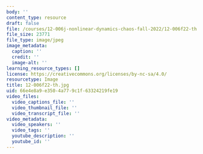 ```yaml
---
body: ''
content_type: resource
draft: false
file: /courses/12-006j-nonlinear-dynamics-chaos-fall-2022/12-006f22-th.jpg
file_size: 23771
file_type: image/jpeg
image_metadata:
  caption: ''
  credit: ''
  image-alt: ''
learning_resource_types: []
license: https://creativecommons.org/licenses/by-nc-sa/4.0/
resourcetype: Image
title: 12-006f22-th.jpg
uid: 66e4e8a9-e350-4a77-9c1f-63324219fe19
video_files:
  video_captions_file: ''
  video_thumbnail_file: ''
  video_transcript_file: ''
video_metadata:
  video_speakers: ''
  video_tags: ''
  youtube_description: ''
  youtube_id: ''
---
```

